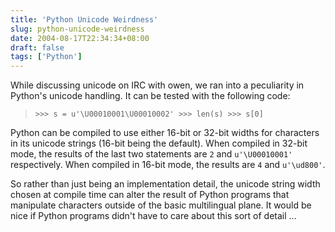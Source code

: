 ```yaml
---
title: 'Python Unicode Weirdness'
slug: python-unicode-weirdness
date: 2004-08-17T22:34:34+08:00
draft: false
tags: ['Python']
---
```


While discussing unicode on IRC with owen, we ran into a peculiarity in
Python\'s unicode handling. It can be tested with the following code:

> `>>> s = u'\U00010001\U00010002' >>> len(s) >>> s[0]`

Python can be compiled to use either 16-bit or 32-bit widths for
characters in its unicode strings (16-bit being the default). When
compiled in 32-bit mode, the results of the last two statements are `2`
and `u'\U00010001'` respectively. When compiled in 16-bit mode, the
results are `4` and `u'\ud800'`.

So rather than just being an implementation detail, the unicode string
width chosen at compile time can alter the result of Python programs
that manipulate characters outside of the basic multilingual plane. It
would be nice if Python programs didn\'t have to care about this sort of
detail \...
